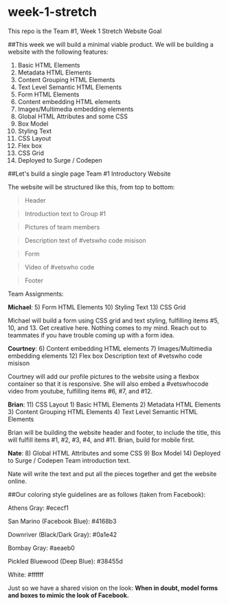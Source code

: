 # week-1-stretch
This repo is the Team #1, Week 1 Stretch Website Goal

##This week we will build a minimal viable product. We will be building a website with the following features:

1) Basic HTML Elements
2) Metadata HTML Elements
3) Content Grouping HTML Elements
4) Text Level Semantic HTML Elements
5) Form HTML Elements
6) Content embedding HTML elements
7) Images/Multimedia embedding elements
8) Global HTML Attributes and some CSS
9) Box Model
10) Styling Text
11) CSS Layout
12) Flex box
13) CSS Grid
14) Deployed to Surge / Codepen


##Let's build a single page Team #1 Introductory Website

The website will be structured like this, from top to bottom:

> Header

> Introduction text to Group #1

> Pictures of team members

> Description text of #vetswho code misison

> Form

> Video of #vetswho code

> Footer



Team Assignments:

**Michael**:
5) Form HTML Elements
10) Styling Text
13) CSS Grid

Michael will build a form using CSS grid and text styling, fulfilling items #5, 10, and 13. Get creative here. Nothing comes to my mind. Reach out to teammates if you have trouble coming up with a form idea.


**Courtney**:
6) Content embedding HTML elements
7) Images/Multimedia embedding elements
12) Flex box
Description text of #vetswho code misison

Courtney will add our profile pictures to the website using a flexbox container so that it is responsive. She will also embed a #vetswhocode video from youtube, fulfilling items #6, #7, and #12.


**Brian**:
11) CSS Layout 1) Basic HTML Elements 2) Metadata HTML Elements 3) Content Grouping HTML Elements 4) Text Level Semantic HTML Elements


Brian will be building the website header and footer, to include the title, this will fulfill items #1, #2, #3, #4, and #11. Brian, build for mobile first.


**Nate**:
8) Global HTML Attributes and some CSS
9) Box Model
14) Deployed to Surge / Codepen
Team introduction text.



Nate will write the text and put all the pieces together and get the website online.



##Our coloring style guidelines are as follows (taken from Facebook):

Athens Gray: #ececf1

San Marino (Facebook Blue): #4168b3

Downriver (Black/Dark Gray): #0a1e42

Bombay Gray: #aeaeb0

Pickled Bluewood (Deep Blue): #38455d

White: #ffffff



Just so we have a shared vision on the look: **When in doubt, model forms and boxes to mimic the look of Facebook.**
